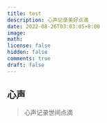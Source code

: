 ```yaml
---
title: test
description: 心声记录美好点滴
date: 2022-08-26T03:03:05+8:00
image:
math:
license: false
hidden: false
comments: true
draft: false
---
```

## 心声
> 心声记录世间点滴
